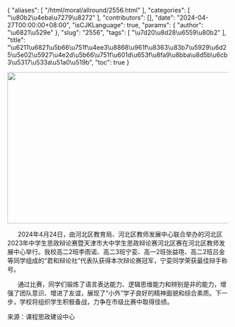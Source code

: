 {
    "aliases": [
        "/html/moral/allround/2556.html"
    ],
    "categories": [
        "\u80b2\u4eba\u7279\u8272"
    ],
    "contributors": [],
    "date": "2024-04-27T00:00:00+08:00",
    "isCJKLanguage": true,
    "params": {
        "author": "\u6821\u529e"
    },
    "slug": "2556",
    "tags": [
        "\u7d20\u8d28\u6559\u80b2"
    ],
    "title": "\u6211\u6821\u5b66\u751f\u4ee3\u8868\u961f\u8363\u83b7\u5929\u6d25\u5e02\u5927\u4e2d\u5b66\u751f\u601d\u653f\u8fa9\u8bba\u8d5b\u6cb3\u5317\u533a\u51a0\u519b",
    "toc": true
}


<img
    src="https://cdn.tfls.online/mirror/full/d00f4e60449555371a679b4fb31575713adaceee.jpg"
    style="display:block;margin-left:auto;margin-right:auto;"
    decoding="async"
    fetchpriority="auto"
    loading="lazy"
    height="345"
    width="518"
/>




      2024年4月24日，由河北区教育局、河北区教师发展中心联合举办的河北区2023年中学生思政辩论赛暨天津市大中学生思政辩论赛河北区赛在河北区教师发展中心举行。我校高二2班李雨诺、高二3班宁娈、高一2班张益瑄、高二2班吕金等同学组成的“君和辩论社”代表队获得本次辩论赛冠军，宁娈同学荣获最佳辩手称号。




  





      通过比赛，同学们锻炼了语言表达能力、逻辑思维能力和辨别是非的能力，增强了团队意识、增进了友谊，展现了“小外”学子良好的精神面貌和综合素质。下一步，学校将组织学生积极备战，力争在市级比赛中取得佳绩。




  





来源：课程思政建设中心


